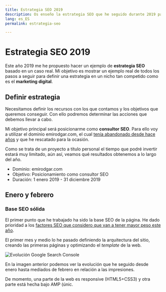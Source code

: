 ```yaml
---
title: Estrategia SEO 2019
description: Os enseño la estrategia SEO que he seguido durante 2019 para posicionarme
lang: es_ES
permalink: estrategia-seo

---
```


# Estrategia SEO 2019

Este año 2019 me he propuesto hacer un ejemplo de **estrategia SEO** basado en un caso real. Mi objetivo es mostrar un ejemplo real de todos los pasos a seguir para definir una estrategia en un nicho tan competido como es el **marketing digital**.

## Definir estrategia

Necesitamos definir los recursos con los que contamos y los objetivos que queremos conseguir. Con ello podremos determinar las acciones que debemos llevar a cabo.

Mi objetivo principal será posicionarme como **consultor SEO**. Para ello voy a utilizar  el dominio emirodgar.com, el cual [tenía abandonado desde hace años](https://twitter.com/Emirodgar/status/1095273190971113473) y que he rescatado para la ocasión.

 Como se trata de un proyecto a título personal el tiempo que podré invertir estará muy limitado, aún así, veamos qué resultados obtenemos a lo largo del año.

- Dominio: emirodgar.com
- Objetivo: Posicionamiento como consultor SEO
- Duración: 1 enero 2019 - 31 diciembre 2019

## Enero y febrero

### Base SEO sólida

El primer punto que he trabajado ha sido la base SEO de la página. He dado prioridad a los [factores SEO que considero que van a tener mayor peso este año](factores-se). 

El primer mes y medio lo he pasado definiendo la arquitectura del sitio, creando las primeras páginas y optimizando el *template* de la web.

![Evolución Google Search Console](https://i.imgur.com/MVStSCU.png)

En la imagen anterior podemos ver la evolución que he seguido desde enero hasta mediados de febrero en relación a las impresiones.

De momento, una parte de la web es responsive (HTML5+CSS3) y otra parte está hecha bajo AMP (únic.


<!--stackedit_data:
eyJoaXN0b3J5IjpbLTE2MjExMjU3MCwtNTE4MzQ4MjAyLC0xOT
g0NTQ3MzM5LC01ODAwMzQ4NTUsLTE2NjY1NTc2NDBdfQ==
-->